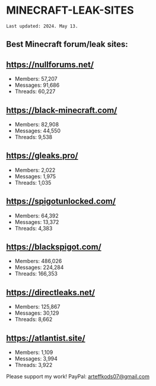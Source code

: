 # MINECRAFT-LEAK-SITES
`Last updated: 2024. May 13.`

## Best Minecraft forum/leak sites:

## https://nullforums.net/
- Members: 57,207
- Messages: 91,686
- Threads: 60,227

## https://black-minecraft.com/
- Members: 82,908
- Messages: 44,550
- Threads: 9,538

## https://gleaks.pro/
- Members: 2,022
- Messages: 1,975
- Threads: 1,035

## https://spigotunlocked.com/
- Members: 64,392
- Messages: 13,372
- Threads: 4,383

## https://blackspigot.com/
- Members: 486,026
- Messages: 224,284
- Threads: 166,353

## https://directleaks.net/
- Members: 125,867
- Messages: 30,129
- Threads: 8,662

## https://atlantist.site/
- Members: 1,109
- Messages: 3,994
- Threads: 3,922

Please support my work! PayPal: arteffkods07@gmail.com
